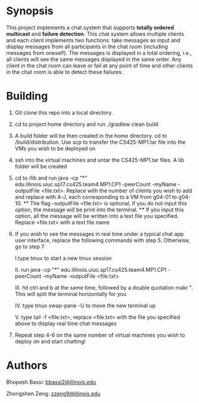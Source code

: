 # Synopsis
This project implements a chat system that supports **totally ordered multicast** and **failure detection**. This chat system allows multiple clients and each client implements two functions: take messages as input and display messages from all participants in the chat room (including messages from oneself). The messages is displayed in a total ordering, i.e., all clients will see the same messages displayed in the same order. Any client in the chat room can leave or fail at any point of time and other clients in the chat room is able to detect these failures.

# Building
1. Git clone this repo into a local directory.

2. cd to project home directory and run ./gradlew clean build

3. A build folder will be then created in the home directory. cd to /build/distribution. Use scp to transfer the CS425-MP1.tar file into the VMs you wish to be deployed on 

4. ssh into the virtual machines and untar the CS425-MP1.tar files. A lib folder will be created

5. cd to /lib and run java -cp "*"  edu.illinois.uiuc.sp17.cs425.team4.MP1.CP1 -peerCount <clientNumber> -myName <username> -outputFile <file.txt>. Replace <clientNumber> with the number of clients you wish to add and replace <username> with A-J, each corresponding to a VM from g04-01 to g04-10. ** The flag -outputFile <file.txt> is optional, if you do not input this option, the message will be print into the terminal. ** If you input this option, all the message will be written into a text file you specified. Replace <file.txt> with a text file name 

6. If you wish to see the messages in real time under a typical chat app user interface, replace the following commands with step 5. Otherwise, go to step 7

	I.type tmux to start a new tmux session

	II. run java -cp "*"  edu.illinois.uiuc.sp17.cs425.team4.MP1.CP1 -peerCount <clientNumber> -myName <username> -outputFile <file.txt>

	III. hit ctrl and b at the same time, followed by a double quotation makr ". This will split the terminal horizontally for you

	IV. type tmux swap-pane -U to move the new terminal up

	V. type tail -f <file.txt>, replace <file.txt> with the file you specified above to display real time chat messages 

7. Repeat step 4-6 on the same number of virtual machines you wish to deploy on and start chatting!



# Authors
Bhopesh Bassi: bbassi2@illinois.edu

Zhongshen Zeng: zzeng9@illinois.edu


